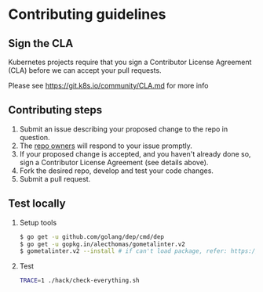# Contributing guidelines

## Sign the CLA

Kubernetes projects require that you sign a Contributor License Agreement (CLA) before we can accept your pull requests.
  
Please see https://git.k8s.io/community/CLA.md for more info

## Contributing steps

1. Submit an issue describing your proposed change to the repo in question.
1. The [repo owners](OWNERS) will respond to your issue promptly.
1. If your proposed change is accepted, and you haven't already done so, sign a Contributor License Agreement (see details above).
1. Fork the desired repo, develop and test your code changes.
1. Submit a pull request.

## Test locally

1. Setup tools
    ```bash
    $ go get -u github.com/golang/dep/cmd/dep
    $ go get -u gopkg.in/alecthomas/gometalinter.v2 
    $ gometalinter.v2 --install # if can't load package, refer: https://github.com/alecthomas/gometalinter/issues/404
    ```
1. Test
    ```bash
    TRACE=1 ./hack/check-everything.sh
    ```

